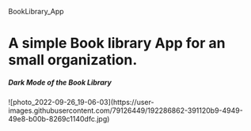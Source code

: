  BookLibrary_App
<h1>A simple Book library App for an small organization.</h1>


<h5>Dark Mode of the Book Library</h5>
![photo_2022-09-26_19-06-03](https://user-images.githubusercontent.com/79126449/192286862-391120b9-4949-49e8-b00b-8269c1140dfc.jpg)
